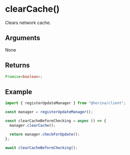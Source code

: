 # clearCache()

Clears network cache.

## Arguments

None

## Returns

```typescript
Promise<boolean>;
```

## Example

```typescript
import { registerUpdateManager } from "@herina/client";

const manager = registerUpdateManager();

const clearCacheBeforeChecking = async () => {
  manager.clearCache();

  return manager.checkForUpdate();
};

await clearCacheBeforeChecking();
```

